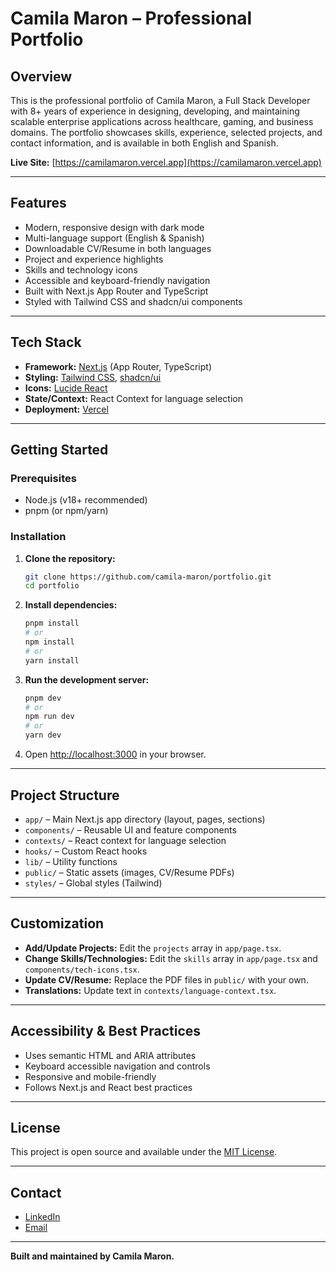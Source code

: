# Camila Maron – Professional Portfolio

## Overview

This is the professional portfolio of Camila Maron, a Full Stack Developer with 8+ years of experience in designing, developing, and maintaining scalable enterprise applications across healthcare, gaming, and business domains. The portfolio showcases skills, experience, selected projects, and contact information, and is available in both English and Spanish.

**Live Site:** [https://camilamaron.vercel.app](https://camilamaron.vercel.app)

---

## Features

- Modern, responsive design with dark mode
- Multi-language support (English & Spanish)
- Downloadable CV/Resume in both languages
- Project and experience highlights
- Skills and technology icons
- Accessible and keyboard-friendly navigation
- Built with Next.js App Router and TypeScript
- Styled with Tailwind CSS and shadcn/ui components

---

## Tech Stack

- **Framework:** [Next.js](https://nextjs.org/) (App Router, TypeScript)
- **Styling:** [Tailwind CSS](https://tailwindcss.com/), [shadcn/ui](https://ui.shadcn.com/)
- **Icons:** [Lucide React](https://lucide.dev/)
- **State/Context:** React Context for language selection
- **Deployment:** [Vercel](https://vercel.com/)

---

## Getting Started

### Prerequisites

- Node.js (v18+ recommended)
- pnpm (or npm/yarn)

### Installation

1. **Clone the repository:**
   ```bash
   git clone https://github.com/camila-maron/portfolio.git
   cd portfolio
   ```
2. **Install dependencies:**
   ```bash
   pnpm install
   # or
   npm install
   # or
   yarn install
   ```
3. **Run the development server:**
   ```bash
   pnpm dev
   # or
   npm run dev
   # or
   yarn dev
   ```
4. Open [http://localhost:3000](http://localhost:3000) in your browser.

---

## Project Structure

- `app/` – Main Next.js app directory (layout, pages, sections)
- `components/` – Reusable UI and feature components
- `contexts/` – React context for language selection
- `hooks/` – Custom React hooks
- `lib/` – Utility functions
- `public/` – Static assets (images, CV/Resume PDFs)
- `styles/` – Global styles (Tailwind)

---

## Customization

- **Add/Update Projects:** Edit the `projects` array in `app/page.tsx`.
- **Change Skills/Technologies:** Edit the `skills` array in `app/page.tsx` and `components/tech-icons.tsx`.
- **Update CV/Resume:** Replace the PDF files in `public/` with your own.
- **Translations:** Update text in `contexts/language-context.tsx`.

---

## Accessibility & Best Practices

- Uses semantic HTML and ARIA attributes
- Keyboard accessible navigation and controls
- Responsive and mobile-friendly
- Follows Next.js and React best practices

---

## License

This project is open source and available under the [MIT License](LICENSE).

---

## Contact

- [LinkedIn](https://www.linkedin.com/in/camila-maron/)
- [Email](mailto:camila.maron93@gmail.com)

---

**Built and maintained by Camila Maron.**
